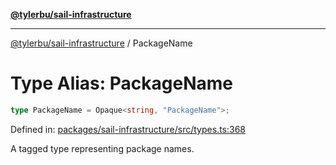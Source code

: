 [**@tylerbu/sail-infrastructure**](../README.md)

***

[@tylerbu/sail-infrastructure](../README.md) / PackageName

# Type Alias: PackageName

```ts
type PackageName = Opaque<string, "PackageName">;
```

Defined in: [packages/sail-infrastructure/src/types.ts:368](https://github.com/microsoft/FluidFramework/blob/main/packages/sail-infrastructure/src/types.ts#L368)

A tagged type representing package names.
